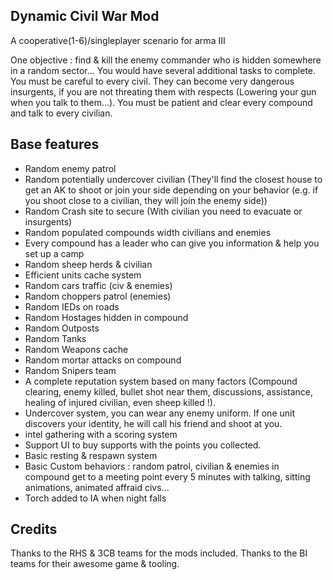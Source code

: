Dynamic Civil War Mod
----
A cooperative(1-6)/singleplayer scenario for arma III

One objective : find & kill the enemy commander who is hidden somewhere in a random sector... You would have several additional tasks to complete. You must be careful to every civil. They can become very dangerous insurgents, if you are not threating them with respects (Lowering your gun when you talk to them...). You must be patient and clear every compound and talk to every civilian.

Base features
---
* Random enemy patrol
* Random potentially undercover civilian (They'll find the closest house to get an AK to shoot or join your side depending on your behavior (e.g. if you shoot close to a civilian, they will join the enemy side))
* Random Crash site to secure (With civilian you need to evacuate or insurgents)
* Random populated compounds width civilians and enemies
* Every compound has a leader who can give you information & help you set up a camp
* Random sheep herds & civilian
* Efficient units cache system
* Random cars traffic (civ & enemies)
* Random choppers patrol (enemies)
* Random IEDs on roads
* Random Hostages hidden in compound
* Random Outposts
* Random Tanks
* Random Weapons cache
* Random mortar attacks on compound
* Random Snipers team
* A complete reputation system based on many factors (Compound clearing, enemy killed, bullet shot near them, discussions, assistance, healing of injured civilian, even sheep killed !).
* Undercover system, you can wear any enemy uniform. If one unit discovers your identity, he will call his friend and shoot at you.
* intel gathering with a scoring system
* Support UI to buy supports with the points you collected.
* Basic resting & respawn system
* Basic Custom behaviors : random patrol, civilian & enemies in compound get to a meeting point every 5 minutes with talking, sitting animations, animated affraid civs...
* Torch added to IA when night falls

Credits
---
Thanks to the RHS & 3CB teams for the mods included. 
Thanks to the BI teams for their awesome game & tooling.